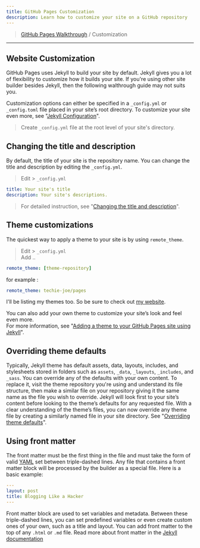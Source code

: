 ```yaml
---
title: GitHub Pages Customization
description: Learn how to customize your site on a GitHub repository
---
```


> [GitHub Pages Walkthrough](./) / Customization

---

## Website Customization

GitHub Pages uses Jekyll to build your site by default. Jekyll gives you a lot of flexibility to customize how it builds your site. If you're using other site builder besides Jekyll, then the following walthrough guide may not suits you.

Customization options can either be specified in a `_config.yml` or `_config.toml` file placed in your site’s root directory. To customize your site even more, see "[Jekyll Configuration](https://jekyllrb.com/docs/configuration/)".

> Create `_config.yml` file at the root level of your site's directory.

## Changing the title and description

By default, the title of your site is the repository name. You can change the title and description by editing the `_config.yml`.

> Edit > `_config.yml`

```yml
title: Your site's title
description: Your site's descriptions.
```

> For detailed instruction, see "[Changing the title and description](https://docs.github.com/en/pages/quickstart#changing-the-title-and-description)".

## Theme customizations

The quickest way to apply a theme to your site is by using `remote_theme`.

> Edit > `_config.yml`  
> Add ..

```yml
remote_theme: [theme-repository]
```

for example :
```yml
remote_theme: techie-joe/pages
```

I'll be listing my themes too. So be sure to check out [my website](//techie-joe.github.io/).

You can also add your own theme to customize your site’s look and feel even more.  
For more information, see "[Adding a theme to your GitHub Pages site using Jekyll](https://docs.github.com/en/pages/setting-up-a-github-pages-site-with-jekyll/adding-a-theme-to-your-github-pages-site-using-jekyll)".

## Overriding theme defaults

Typically, Jekyll theme has default assets, data, layouts, includes, and stylesheets stored in folders such as `assets`, `_data`, `_layouts`, `_includes`, and `_sass`. You can override any of the defaults with your own content. To replace it, visit the theme repository you're using and understand its file structure, then make a similar file on your repository giving it the same name as the file you wish to override. Jekyll will look first to your site’s content before looking to the theme’s defaults for any requested file. With a clear understanding of the theme’s files, you can now override any theme file by creating a similarly named file in your site directory. See "[Overriding theme defaults](https://jekyllrb.com/docs/themes/#overriding-theme-defaults)".

## Using front matter

The front matter must be the first thing in the file and must take the form of valid [YAML](https://yaml.org/) set between triple-dashed lines. Any file that contains a front matter block will be processed by the builder as a special file. Here is a basic example:

```yml
---
layout: post
title: Blogging Like a Hacker
---
```

Front matter block are used to set variables and metadata. Between these triple-dashed lines, you can set predefined variables or even create custom ones of your own, such as a title and layout. You can add front matter to the top of any `.html` or `.md` file. Read more about front matter in the [Jekyll documentation](https://jekyllrb.com/docs/frontmatter)
